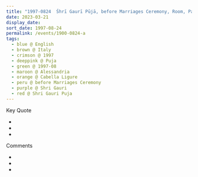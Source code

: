 ```yaml
---
title: "1997-0824  Śhrī Gaurī Pūjā, before Marriages Ceremony, Room, Palazzo Doria, Cabella Ligure, Alessandria, Italy"
date: 2023-03-21
display_date: 
sort_date: 1997-08-24
permalink: /events/1900-0824-a
tags:
  - blue @ English
  - brown @ Italy
  - crimson @ 1997
  - deeppink @ Puja
  - green @ 1997-08
  - maroon @ Alessandria
  - orange @ Cabella Ligure
  - peru @ before Marriages Ceremony
  - purple @ Shri Gauri
  - red @ Shri Gauri Puja
---
```


<div class="main">
  <div class="wave-list">
    <div class="title">
      <div class="text" style="--color: green">
        Key Quote
      </div>
    </div>
    <ul class="list">
        <li class="item" data-color-BlanchedAlmond>
        </li>
        <li class="item" style="--color: Lavender">
        </li>
        <li class="item" style="--color: BlanchedAlmond">
        </li>
      </ul>
  </div>
</div>

<div class="main">
  <div class="wave-list">
    <div class="title">
      <div class="text" style="--color: green">
        Comments
      </div>
    </div>
    <ul class="list">
        <li class="item" data-color-Ivory>
        </li>
        <li class="item" style="--color: PaleTurquiose">
        </li>
        <li class="item" style="--color: Ivory">
        </li>
      </ul>
  </div>
</div>